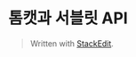 # 톰캣과 서블릿 API




> Written with [StackEdit](https://stackedit.io/).
<!--stackedit_data:
eyJoaXN0b3J5IjpbLTExNjAwMzgzNTNdfQ==
-->